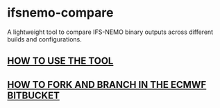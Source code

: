 # ifsnemo-compare

A lightweight tool to compare IFS-NEMO binary outputs across different builds and configurations.


## [HOW TO USE THE TOOL](./quickstart-testing.md)

## [HOW TO FORK AND BRANCH IN THE ECMWF BITBUCKET](./quickstart.md)
